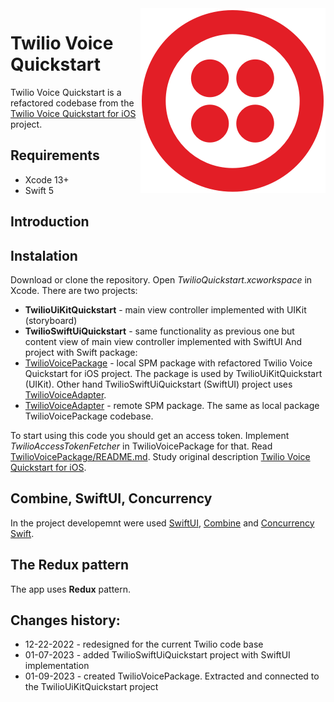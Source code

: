 <img alt="Twilio logo" align="right" src="/TwilioSwiftUiQuickstart/Resources/TwilioLogo.png">

# Twilio Voice Quickstart

Twilio Voice Quickstart is a refactored codebase from the [Twilio Voice Quickstart for iOS](https://github.com/twilio/voice-quickstart-swift) project.

## Requirements

- Xcode 13+
- Swift 5

## Introduction

## Instalation
Download or clone the repository.
Open *TwilioQuickstart.xcworkspace* in Xcode.
There are two projects:
- **TwilioUiKitQuickstart** - main view controller implemented with UIKit (storyboard)
- **TwilioSwiftUiQuickstart** - same functionality as previous one but content view of main view controller implemented with SwiftUI
And project with Swift package:
- [TwilioVoicePackage](https://github.com/SKrotkih/TwilioCallKitQuickstart/tree/master/TwilioVoicePackage) - local SPM package with refactored Twilio Voice Quickstart for iOS project. 
The package is used by TwilioUiKitQuickstart (UIKit). Other hand TwilioSwiftUiQuickstart (SwiftUI) project uses [TwilioVoiceAdapter](https://github.com/SKrotkih/twilio-voice-ios-adapter). 
- [TwilioVoiceAdapter](https://github.com/SKrotkih/twilio-voice-ios-adapter) - remote SPM package. The same as local package TwilioVoicePackage codebase.  

To start using this code you should get an access token. Implement *TwilioAccessTokenFetcher* in TwilioVoicePackage for that.
Read [TwilioVoicePackage/README.md](TwilioVoicePackage/README.md). 
Study original description [Twilio Voice Quickstart for iOS](https://github.com/twilio/voice-quickstart-swift).

## Combine, SwiftUI, Concurrency

In the project developemnt were used [SwiftUI](https://developer.apple.com/documentation/SwiftUI), [Combine](https://developer.apple.com/documentation/Combine) and [Concurrency Swift](https://docs.swift.org/swift-book/LanguageGuide/Concurrency.html).  

## The Redux pattern

The app uses **Redux** pattern.

## Changes history:

- 12-22-2022 - redesigned for the current Twilio code base 
- 01-07-2023 - added TwilioSwiftUiQuickstart project with SwiftUI implementation  
- 01-09-2023 - created TwilioVoicePackage. Extracted and connected to the TwilioUiKitQuickstart project
